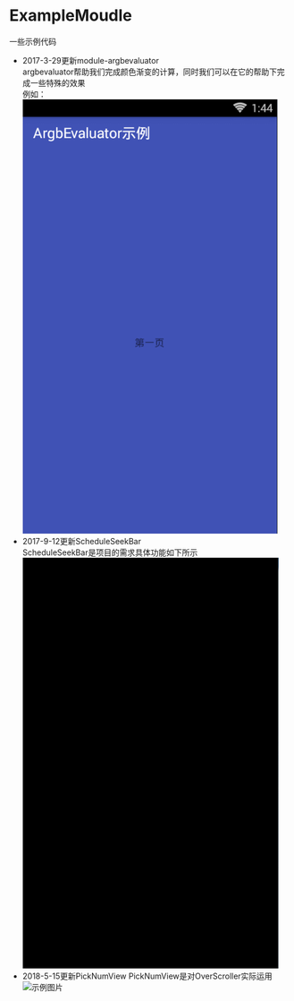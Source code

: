 # ExampleMoudle
一些示例代码
* 2017-3-29更新module-argbevaluator  
argbevaluator帮助我们完成颜色渐变的计算，同时我们可以在它的帮助下完成一些特殊的效果  
例如：  
![示例图片](https://github.com/FlyMyFish/ExampleMoudle/blob/master/examplepic/argbEvaluator-1.gif)
* 2017-9-12更新ScheduleSeekBar  
ScheduleSeekBar是项目的需求具体功能如下所示  
![示例图片](https://github.com/FlyMyFish/ExampleMoudle/blob/master/examplepic/ScheduleSeekBar.gif)
* 2018-5-15更新PickNumView
PickNumView是对OverScroller实际运用
![示例图片](https://github.com/FlyMyFish/ExampleMoudle/blob/master/examplepic/picknumvuew.gif)
